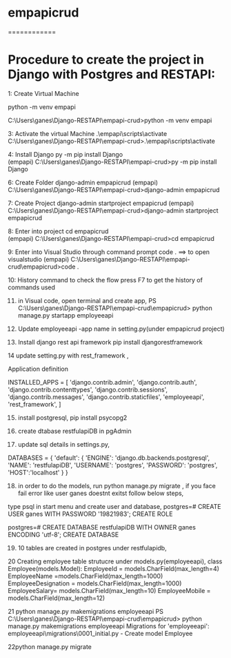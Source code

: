 # empapicrud
============

Procedure to create the project in Django with Postgres and RESTAPI:
=============================

1: Create Virtual Machine

python -m venv empapi   

C:\Users\ganes\Django-RESTAPI\empapi-crud>python -m venv empapi
 
3: Activate the virtual Machine 
.\empapi\scripts\activate
C:\Users\ganes\Django-RESTAPI\empapi-crud>.\empapi\scripts\activate
   
4: Install Django 
py -m pip install Django     
(empapi) C:\Users\ganes\Django-RESTAPI\empapi-crud>py -m pip install Django

6:  Create Folder
django-admin empapicrud
(empapi) C:\Users\ganes\Django-RESTAPI\empapi-crud>django-admin empapicrud

7: Create Project
django-admin startproject empapicrud
(empapi) C:\Users\ganes\Django-RESTAPI\empapi-crud>django-admin startproject empapicrud

8: Enter into project
cd empapicrud                        
(empapi) C:\Users\ganes\Django-RESTAPI\empapi-crud>cd empapicrud


9: Enter into Visual Studio through command prompt 
code .                               ==> to open visualstudio
(empapi) C:\Users\ganes\Django-RESTAPI\empapi-crud\empapicrud>code .

10: History command to check the flow 
press F7 to get the history of commands used

11. in Visual code, open terminal and create app,
PS C:\Users\ganes\Django-RESTAPI\empapi-crud\empapicrud> python manage.py startapp employeeapi

12. Update employeeapi -app name in setting.py(under empapicrud project)

13. Install django rest api framework
pip install djangorestframework

14 update setting.py with rest_framework ,

Application definition

INSTALLED_APPS = [
    'django.contrib.admin',
    'django.contrib.auth',
    'django.contrib.contenttypes',
    'django.contrib.sessions',
    'django.contrib.messages',
    'django.contrib.staticfiles',
    'employeeapi', 
    'rest_framework',
]

15. install postgresql,
	pip install psycopg2
	
	
16. create dtabase   restfulapiDB in pgAdmin

17. update sql details in settings.py,

DATABASES = {
    'default': {
        'ENGINE': 'django.db.backends.postgresql',
        'NAME': 'restfulapiDB',
        'USERNAME': 'postgres',
        'PASSWORD': 'postgres',
        'HOST':'localhost'
    }
}


18. in order to do the models, run python manage.py migrate , if you face fail error like user ganes doestnt exitst follow below steps,

type psql in start menu and create user and database,
postgres=# CREATE USER ganes WITH PASSWORD '19821983';
CREATE ROLE

postgres=# CREATE DATABASE restfulapiDB WITH OWNER ganes ENCODING 'utf-8';
CREATE DATABASE


19. 10 tables are created in postgres under restfulapidb, 

20 Creating employee table strutucre under models.py(employeeapi),
		class Employee(models.Model):
				EmployeeId   = models.CharField(max_length=4)
				EmployeeName =models.CharField(max_length=1000)
				EmployeeDesignation = models.CharField(max_length=1000)
				EmployeeSalary= models.CharField(max_length=10)
				EmployeeMobile = models.CharField(max_length=12)

21 python manage.py makemigrations employeeapi
				PS C:\Users\ganes\Django-RESTAPI\empapi-crud\empapicrud> python manage.py makemigrations employeeapi
				Migrations for 'employeeapi':
				employeeapi\migrations\0001_initial.py
						- Create model Employee
						

22python manage.py migrate
